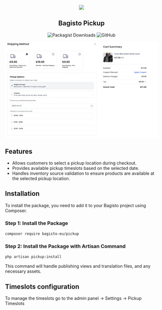<p align="center">
    <img src="https://bagisto.com/wp-content/themes/bagisto/images/logo.png" />
    <h2 align="center">Bagisto Pickup</h2>
</p>

<p align="center">
    <img alt="Packagist Downloads" src="https://img.shields.io/packagist/dt/bagisto-eu/pickup"> <img alt="GitHub" src="https://img.shields.io/github/license/bagisto-europe/bagisto-pickup">
</p>

![pickup-checkout](docs/checkout.png)

## Features
- Allows customers to select a pickup location during checkout.
- Provides available pickup timeslots based on the selected date.
- Handles inventory source validation to ensure products are available at the selected pickup location.

## Installation
To install the package, you need to add it to your Bagisto project using Composer.

### Step 1: Install the Package
```bash
composer require bagisto-eu/pickup
```

### Step 2: Install the Package with Artisan Command

```bash
php artisan pickup:install
```

This command will handle publishing views and translation files, and any necessary assets.

## Timeslots configuration
To manage the timeslots go to the admin panel -> Settings -> Pickup Timeslots

